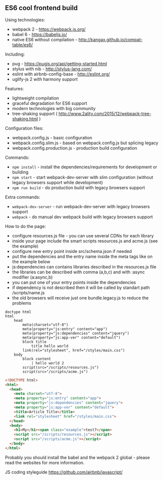 ES6 cool frontend build
-----------------------------

Using technologies:

* webpack 2 - https://webpack.js.org/
* babel 6 - https://babeljs.io/
* native ES6 without compilation - http://kangax.github.io/compat-table/es6/

Including:

* pug - https://pugjs.org/api/getting-started.html
* stylus with nib - http://stylus-lang.com/
* eslint with airbnb-config-base - http://eslint.org/
* uglify-js 2 with harmony support

Features:

* lightweight compilation
* graceful degradation for ES6 support
* modern technologies with big community
* tree-shaking support ( http://www.2ality.com/2015/12/webpack-tree-shaking.html )

Configuration files:

* webpack.config.js - basic configuration
* webpack.config.slim.js - based on webpack.config.js but splicing legacy
* webpack.config.production.js - production build configuration

Commands:

* `npm install` - install the dependencies/requirements for development or building
* `npm start` - start webpack-dev-server with slim configuration (without legacy browsers support while development)
* `npm run build` - do production build with legacy browsers support

Extra commands:

* `webpack-dev-server` - run webpack-dev-server with legacy browsers support
* `webpack` - do manual dev webpack build with legacy browsers support

How to do the page:
* configure resources.js file - you can use several CDNs for each library
* inside your page include the smart scripts resources.js and acme.js (see the example)
* configure new entry point inside src/schema.json if needed
* put the dependencies and the entry name inside the meta tags like on the example below
* js:dependencies can contains libraries described in the resources.js file
* the libraries can be described with comma (a,b,c) and with :async modifier (a:async,b)
* you can put one of your entry points inside the dependencies
* if dependency is not described then it will be called by standart path /scripts/name.js
* the old browsers will receive just one bundle.legacy.js to reduce the problems

```pug
doctype html
html
    head
        meta(charset="utf-8")
        meta(property="js:entry" content="app")
        meta(property="js:dependencies" content="jquery")
        meta(property="js:app-ver" content="default")
        block title
            title hello world
        link(rel="stylesheet", href="/styles/main.css")
    body
        block content
            | hello world 2
        script(src="/scripts/resources.js")
        script(src="/scripts/acme.js")
```

```html
<!DOCTYPE html>
<html>
  <head>
    <meta charset="utf-8">
    <meta property="js:entry" content="app">
    <meta property="js:dependencies" content="jquery">
    <meta property="js:app-ver" content="default">
    <title>Article Title</title>
    <link rel="stylesheet" href="/styles/main.css">
  </head>
  <body>
    <h1>My</h1><span class="example">test7</span>
    <script src="/scripts/resources.js"></script>
    <script src="/scripts/acme.js"></script>
  </body>
</html>
```

Probably you should install the babel and the webpack 2 global - please read the websites for more information.

JS coding styleguide https://github.com/airbnb/javascript/ 
